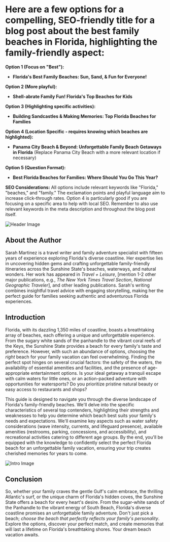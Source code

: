 # Here are a few options for a compelling, SEO-friendly title for a blog post about the best family beaches in Florida, highlighting the family-friendly aspect:

**Option 1 (Focus on "Best"):**

* **Florida's Best Family Beaches: Sun, Sand, & Fun for Everyone!**

**Option 2 (More playful):**

* **Shell-abrate Family Fun! Florida's Top Beaches for Kids**

**Option 3 (Highlighting specific activities):**

* **Building Sandcastles & Making Memories: Top Florida Beaches for Families**

**Option 4 (Location Specific -  requires knowing which beaches are highlighted):**

* **Panama City Beach & Beyond: Unforgettable Family Beach Getaways in Florida** (Replace Panama City Beach with a more relevant location if necessary)


**Option 5 (Question Format):**

* **Best Florida Beaches for Families: Where Should You Go This Year?**


**SEO Considerations:**  All options include relevant keywords like "Florida," "beaches," and "family."  The exclamation points and playful language aim to increase click-through rates.  Option 4 is particularly good if you are focusing on a specific area to help with local SEO.  Remember to also use relevant keywords in the meta description and throughout the blog post itself.


![Header Image](https://fal.media/files/rabbit/vNX7DCq-dqntYCwBdZCZg.png)

## About the Author
Sarah Martinez is a travel writer and family adventure specialist with fifteen years of experience exploring Florida's diverse coastline.  Her expertise lies in uncovering hidden gems and crafting unforgettable family-friendly itineraries across the Sunshine State's beaches, waterways, and natural wonders.  Her work has appeared in *Travel + Leisure*, [mention 1-2 other major publications, e.g.,  *The New York Times Travel Section*, *National Geographic Traveler*], and other leading publications. Sarah's writing combines insightful travel advice with engaging storytelling, making her the perfect guide for families seeking authentic and adventurous Florida experiences.


## Introduction
Florida, with its dazzling 1,350 miles of coastline, boasts a breathtaking array of beaches, each offering a unique and unforgettable experience. From the sugary white sands of the panhandle to the vibrant coral reefs of the Keys, the Sunshine State provides a beach for every family's taste and preference.  However, with such an abundance of options, choosing the *right* beach for your family vacation can feel overwhelming.  Finding the perfect spot hinges on several crucial factors: the safety of the waters, the availability of essential amenities and facilities, and the presence of age-appropriate entertainment options.  Is your ideal getaway a tranquil escape with calm waters for little ones, or an action-packed adventure with opportunities for watersports?  Do you prioritize pristine natural beauty or easy access to restaurants and shops?

This guide is designed to navigate you through the diverse landscape of Florida's family-friendly beaches. We'll delve into the specific characteristics of several top contenders, highlighting their strengths and weaknesses to help you determine which beach best suits your family's needs and expectations.  We'll examine key aspects such as water safety considerations (wave intensity, currents, and lifeguard presence), available amenities (restrooms, parking, concessions, and accessibility), and recreational activities catering to different age groups. By the end, you'll be equipped with the knowledge to confidently select the perfect Florida beach for an unforgettable family vacation, ensuring your trip creates cherished memories for years to come.


![Intro Image](https://fal.media/files/koala/ipJJ8pcBw5yQD1w68CBjd.png)

## Conclusion
So, whether your family craves the gentle Gulf's calm embrace, the thrilling Atlantic's surf, or the unique charm of Florida's hidden coves, the Sunshine State offers a beach for every heart's desire. From the sugar-white sands of the Panhandle to the vibrant energy of South Beach, Florida's diverse coastline promises an unforgettable family adventure.  Don't just pick a beach; *choose the beach that perfectly reflects your family's personality*.  Explore the options, discover your perfect match, and create memories that will last a lifetime on Florida's breathtaking shores.  Your dream beach vacation awaits.


